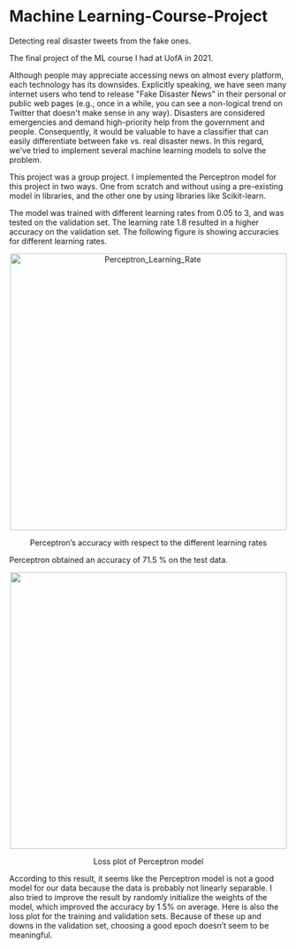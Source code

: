 # Machine Learning-Course-Project
Detecting real disaster tweets from the fake ones.

The final project of the ML course I had at UofA in 2021.


Although people may appreciate accessing news on almost every platform, each technology has its downsides. Explicitly speaking, we have seen many internet users who tend to release "Fake Disaster News" in their personal or public web pages (e.g., once in a while, you can see a non-logical trend on Twitter that doesn't make sense in any way). Disasters are considered emergencies and demand high-priority help from the government and people. Consequently, it would be valuable to have a classifier that can easily differentiate between fake vs. real disaster news. In this regard, we've tried to implement several machine learning models to solve the problem.

This project was a group project. I implemented the Perceptron model for this project in two ways. One from scratch and without using a pre-existing model in libraries, and the other one by using libraries like Scikit-learn.

The model was trained with different learning rates from 0.05 to 3, and was tested on the validation set. The learning rate 1.8 resulted in a higher accuracy on the validation set. The following figure is showing accuracies for different learning rates.

<p align="center">
<img width="500" alt="Perceptron_Learning_Rate" src="https://user-images.githubusercontent.com/29575804/177226207-b701d8b2-07fc-413d-9cfb-91796da30f63.png">
</p>
<p align="center">
Perceptron’s accuracy with respect to the different learning rates
</p>

Perceptron obtained an accuracy of 71.5 % on the test data.

<p align="center">
<img align="center" width="500" src="https://user-images.githubusercontent.com/29575804/177226219-039c0d8e-a986-463c-b971-c522cafff217.jpeg">
</p>
<p align="center">
Loss plot of Perceptron model
</p>

According to this result, it seems like the Perceptron model is not a good model for our data because the data is probably not linearly separable. I also tried to improve the result by randomly initialize the weights of the model, which improved the accuracy by 1.5% on average. Here is also the loss plot for the training and validation sets. Because of these up and downs in the validation set, choosing a good epoch doesn’t seem to be meaningful.
